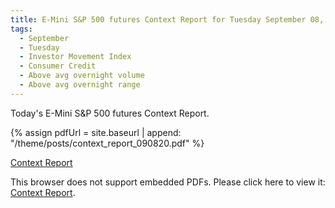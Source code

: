 ```yaml
---
title: E-Mini S&P 500 futures Context Report for Tuesday September 08, 2020
tags:
  - September
  - Tuesday
  - Investor Movement Index 
  - Consumer Credit
  - Above avg overnight volume
  - Above avg overnight range
---
```


Today's E-Mini S&P 500 futures Context Report.

{% assign pdfUrl = site.baseurl | append: "/theme/posts/context_report_090820.pdf" %}

<a href="{{pdfUrl}}">Context Report</a>

<object data="{{pdfUrl}}" type="application/pdf" width="700px" height="700px">
    <p>This browser does not support embedded PDFs. Please click here to view it: <a href="{{pdfUrl}}">Context Report</a>.</p>
</object>

